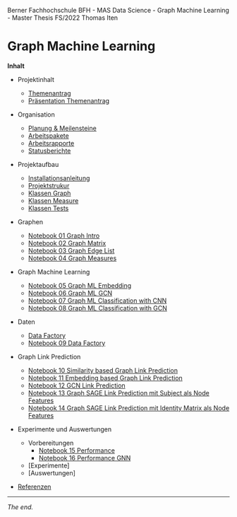 Berner Fachhochschule BFH - MAS Data Science - Graph Machine Learning - Master Thesis FS/2022 Thomas Iten

# Graph Machine Learning

**Inhalt**

- Projektinhalt
  - [Themenantrag](doc/Themenantrag-MT-FS22-ThomasIten-V10-Public.pdf)
  - [Präsentation Themenantrag](doc/Themenantrag-Pr%C3%A4sentation-V10.pdf)

- Organisation
  - [Planung & Meilensteine](doc/planning.md)
  - [Arbeitspakete](doc/workpackages.md)
  - [Arbeitsrapporte](doc/workreports.md)
  - [Statusberichte](doc/statusreports.md)

- Projektaufbau
  - [Installationsanleitung](doc/installation.md)
  - [Projektstrukur](doc/structure.md)
  - [Klassen Graph](graph/) 
  - [Klassen Measure](measure/) 
  - [Klassen Tests](tests/)

- Graphen
  - [Notebook 01 Graph Intro](notebooks/nb01-graph-intro.ipynb)
  - [Notebook 02 Graph Matrix](notebooks/nb02-graph-matrix.ipynb)
  - [Notebook 03 Graph Edge List](notebooks/nb03-graph-edge-list.ipynb)
  - [Notebook 04 Graph Measures](notebooks/nb04-graph-measures.ipynb)

- Graph Machine Learning
  - [Notebook 05 Graph ML Embedding](notebooks/nb05-gml-embedding.ipynb)
  - [Notebook 06 Graph ML GCN](notebooks/nb06-gml-gcn-unsupervised-embedding.ipynb)
  - [Notebook 07 Graph ML Classification with CNN](notebooks/nb07-gml-cnn-supervised-graph-classification.ipynb)
  - [Notebook 08 Graph ML Classification with GCN](notebooks/nb08-gml-gcn-supervised-graph-classification.ipynb)
  
- Daten
  - [Data Factory](graph/data_factory.py)
  - [Notebook 09 Data Factory](notebooks/nb09-data-factory.ipynb)

- Graph Link Prediction
  - [Notebook 10 Similarity based Graph Link Prediction](notebooks/nb10-glp-similarity.ipynb)
  - [Notebook 11 Embedding based Graph Link Prediction](notebooks/nb11-glp-embedding.ipynb)
  - [Notebook 12 GCN Link Prediction](notebooks/nb12-glp-gcn.ipynb)
  - [Notebook 13 Graph SAGE Link Prediction mit Subject als Node Features](notebooks/nb13-glp-graph-sage-subject.ipynb)
  - [Notebook 14 Graph SAGE Link Prediction mit Identity Matrix als Node Features](notebooks/nb14-glp-graph-sage.ipynb)

- Experimente und Auswertungen
  - Vorbereitungen
    - [Notebook 15 Performance](notebooks/nb15-performance.ipynb)
    - [Notebook 16 Performance GNN](notebooks/nb16-performance-gnn.ipynb)
  - [Experimente]
  - [Auswertungen]

- [Referenzen](doc/references.md)

---
_The end._
